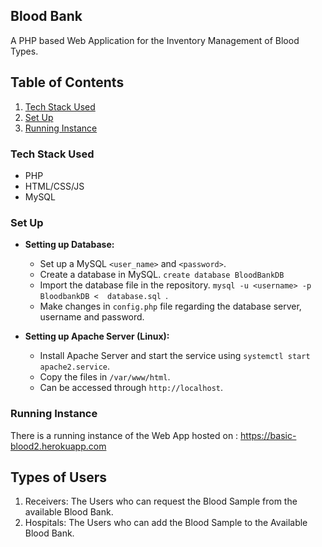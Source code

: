 ## Blood Bank

A PHP based Web Application for the Inventory Management of Blood Types.

## Table of Contents
1. [Tech Stack Used](#tech-stack-used)
2. [Set Up](#set-up)
3. [Running Instance](#running-instance)

### Tech Stack Used
* PHP
* HTML/CSS/JS
* MySQL

### Set Up
* **Setting up Database:**
    * Set up a MySQL `<user_name>` and `<password>`.
    * Create a database in MySQL. `create database BloodBankDB`
    * Import the database file in the repository.  `mysql -u <username> -p BloodbankDB <  database.sql `.
    * Make changes in `config.php` file regarding the database server, username and password.	

* **Setting up Apache Server (Linux):**
	* Install Apache Server and start the service using `systemctl start apache2.service`.
	* Copy the files in  `/var/www/html`.
	* Can be accessed through `http://localhost`.


### Running Instance

There is a running instance of the Web App hosted on : https://basic-blood2.herokuapp.com

## Types of Users

1. Receivers: The Users who can request the Blood Sample from the available Blood Bank.
2. Hospitals: The Users who can add the Blood Sample to the Available Blood Bank.